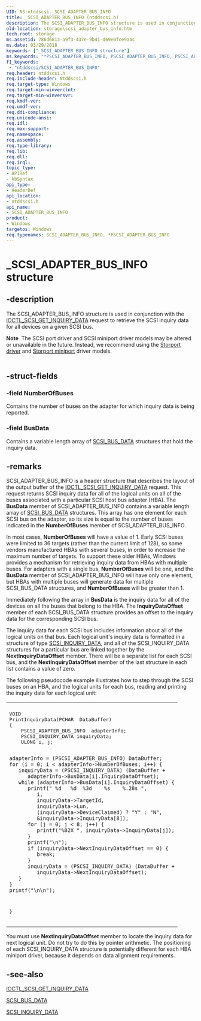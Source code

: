 ```yaml
---
UID: NS:ntddscsi._SCSI_ADAPTER_BUS_INFO
title: _SCSI_ADAPTER_BUS_INFO (ntddscsi.h)
description: The SCSI_ADAPTER_BUS_INFO structure is used in conjunction with the IOCTL_SCSI_GET_INQUIRY_DATA request to retrieve the SCSI inquiry data for all devices on a given SCSI bus.
old-location: storage\scsi_adapter_bus_info.htm
tech.root: storage
ms.assetid: 786d6813-a9f3-437e-9b41-d69e0fce9a4c
ms.date: 03/29/2018
keywords: ["_SCSI_ADAPTER_BUS_INFO structure"]
ms.keywords: "*PSCSI_ADAPTER_BUS_INFO, PSCSI_ADAPTER_BUS_INFO, PSCSI_ADAPTER_BUS_INFO structure pointer [Storage Devices], SCSI_ADAPTER_BUS_INFO, SCSI_ADAPTER_BUS_INFO structure [Storage Devices], _SCSI_ADAPTER_BUS_INFO, ntddscsi/PSCSI_ADAPTER_BUS_INFO, ntddscsi/SCSI_ADAPTER_BUS_INFO, storage.scsi_adapter_bus_info, structs-scsibus_f21bd933-bcbc-48b5-8904-845712ce226f.xml"
f1_keywords:
 - "ntddscsi/SCSI_ADAPTER_BUS_INFO"
req.header: ntddscsi.h
req.include-header: Ntddscsi.h
req.target-type: Windows
req.target-min-winverclnt: 
req.target-min-winversvr: 
req.kmdf-ver: 
req.umdf-ver: 
req.ddi-compliance: 
req.unicode-ansi: 
req.idl: 
req.max-support: 
req.namespace: 
req.assembly: 
req.type-library: 
req.lib: 
req.dll: 
req.irql: 
topic_type:
- APIRef
- kbSyntax
api_type:
- HeaderDef
api_location:
- ntddscsi.h
api_name:
- SCSI_ADAPTER_BUS_INFO
product:
- Windows
targetos: Windows
req.typenames: SCSI_ADAPTER_BUS_INFO, *PSCSI_ADAPTER_BUS_INFO
---
```


# _SCSI_ADAPTER_BUS_INFO structure


## -description


The SCSI_ADAPTER_BUS_INFO structure is used in conjunction with the <a href="https://docs.microsoft.com/windows-hardware/drivers/ddi/ntddscsi/ni-ntddscsi-ioctl_scsi_get_inquiry_data">IOCTL_SCSI_GET_INQUIRY_DATA</a> request to retrieve the SCSI inquiry data for all devices on a given SCSI bus. 
<div class="alert"><b>Note</b>  The SCSI port driver and SCSI miniport driver models may be altered or unavailable in the future. Instead, we recommend using the <a href="https://docs.microsoft.com/windows-hardware/drivers/storage/storport-driver-overview">Storport driver</a> and <a href="https://docs.microsoft.com/windows-hardware/drivers/storage/storport-miniport-drivers">Storport miniport</a> driver models.</div><div> </div>

## -struct-fields




### -field NumberOfBuses

Contains the number of buses on the adapter for which inquiry data is being reported. 


### -field BusData

Contains a variable length array of <a href="https://docs.microsoft.com/windows-hardware/drivers/ddi/ntddscsi/ns-ntddscsi-_scsi_bus_data">SCSI_BUS_DATA</a> structures that hold the inquiry data. 


## -remarks



SCSI_ADAPTER_BUS_INFO is a header structure that describes the layout of the output buffer of the <a href="https://docs.microsoft.com/windows-hardware/drivers/ddi/ntddscsi/ni-ntddscsi-ioctl_scsi_get_inquiry_data">IOCTL_SCSI_GET_INQUIRY_DATA</a> request. This request returns SCSI inquiry data for all of the logical units on all of the buses associated with a particular SCSI host bus adapter (HBA). The <b>BusData</b> member of SCSI_ADAPTER_BUS_INFO contains a variable length array of <a href="https://docs.microsoft.com/windows-hardware/drivers/ddi/ntddscsi/ns-ntddscsi-_scsi_bus_data">SCSI_BUS_DATA</a> structures. This array has one element for each SCSI bus on the adapter, so its size is equal to the number of buses indicated in the <b>NumberOfBuses</b> member of SCSI_ADAPTER_BUS_INFO. 

In most cases, <b>NumberOfBuses</b> will have a value of 1. Early SCSI buses were limited to 36 targets (rather than the current limit of 128), so some vendors manufactured HBAs with several buses, in order to increase the maximum number of targets. To support these older HBAs, Windows provides a mechanism for retrieving inquiry data from HBAs with multiple buses. For adapters with a single bus, <b>NumberOfBuses</b> will be one, and the <b>BusData</b> member of SCSI_ADAPTER_BUS_INFO will have only one element, but HBAs with multiple buses will generate data for multiple SCSI_BUS_DATA structures, and <b>NumberOfBuses</b> will be greater than 1.

Immediately following the array in <b>BusData</b> is the inquiry data for all of the devices on all the buses that belong to the HBA. The <b>InquiryDataOffset</b> member of each SCSI_BUS_DATA structure provides an offset to the inquiry data for the corresponding SCSI bus. 

The inquiry data for each SCSI bus includes information about all of the logical units on that bus. Each logical unit's inquiry data is formatted in a structure of type <a href="https://docs.microsoft.com/windows-hardware/drivers/ddi/ntddscsi/ns-ntddscsi-_scsi_inquiry_data">SCSI_INQUIRY_DATA</a>, and all of the SCSI_INQUIRY_DATA structures for a particular bus are linked together by the <b>NextInquiryDataOffset</b> member. There will be a separate list for each SCSI bus, and the <b>NextInquiryDataOffset</b> member of the last structure in each list contains a value of zero. 

The following pseudocode example illustrates how to step through the SCSI buses on an HBA, and the logical units for each bus, reading and printing the inquiry data for each logical unit:

<div class="code"><span codelanguage=""><table>
<tr>
<th></th>
</tr>
<tr>
<td>
<pre>VOID
PrintInquiryData(PCHAR  DataBuffer)
{
    PSCSI_ADAPTER_BUS_INFO  adapterInfo;
    PSCSI_INQUIRY_DATA inquiryData;
    ULONG i, j;

    adapterInfo = (PSCSI_ADAPTER_BUS_INFO) DataBuffer;
    for (i = 0; i < adapterInfo->NumberOfBuses; i++) {
       inquiryData = (PSCSI_INQUIRY_DATA) (DataBuffer +
          adapterInfo->BusData[i].InquiryDataOffset);
       while (adapterInfo->BusData[i].InquiryDataOffset) {
          printf(" %d   %d  %3d    %s    %.28s ",
             i,
             inquiryData->TargetId,
             inquiryData->Lun,
             (inquiryData->DeviceClaimed) ? "Y" : "N",
             &inquiryData->InquiryData[8]);
          for (j = 0; j < 8; j++) {
             printf("%02X ", inquiryData->InquiryData[j]);
          }
          printf("\n");
          if (inquiryData->NextInquiryDataOffset == 0) {
             break;
          }
          inquiryData = (PSCSI_INQUIRY_DATA) (DataBuffer +
             inquiryData->NextInquiryDataOffset);
       }
    }
    printf("\n\n");
}</pre>
</td>
</tr>
</table></span></div>
You must use <b>NextInquiryDataOffset</b> member to locate the inquiry data for next logical unit. Do not try to do this by pointer arithmetic. The positioning of each SCSI_INQUIRY_DATA structure is potentially different for each HBA miniport driver, because it depends on data alignment requirements.




## -see-also




<a href="https://docs.microsoft.com/windows-hardware/drivers/ddi/ntddscsi/ni-ntddscsi-ioctl_scsi_get_inquiry_data">IOCTL_SCSI_GET_INQUIRY_DATA</a>



<a href="https://docs.microsoft.com/windows-hardware/drivers/ddi/ntddscsi/ns-ntddscsi-_scsi_bus_data">SCSI_BUS_DATA</a>



<a href="https://docs.microsoft.com/windows-hardware/drivers/ddi/ntddscsi/ns-ntddscsi-_scsi_inquiry_data">SCSI_INQUIRY_DATA</a>
 

 

